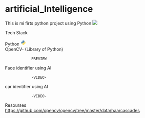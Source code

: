 # artificial_Intelligence
This is mi firts python project using Python <img src="https://media.giphy.com/media/WUlplcMpOCEmTGBtBW/giphy.gif" width="30"> 

Tech Stack

Python <code><img height="20" src="https://raw.githubusercontent.com/github/explore/80688e429a7d4ef2fca1e82350fe8e3517d3494d/topics/python/python.png"></code> <Br>
OpenCV- (Library of Python)

                PREVIEW
  Face identifier using AI
                
                -VIDEO-
  
car identifier using AI
  
                -VIDEO-

 Resourses 
https://github.com/opencv/opencv/tree/master/data/haarcascades
